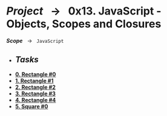 # ***Project*** &nbsp; → &nbsp; **0x13. JavaScript - Objects, Scopes and Closures** <br />
***Scope*** &nbsp; → &nbsp; ` JavaScript ` <br />

* ## ***Tasks***
* **[0. Rectangle #0](./0-rectangle.js)**
* **[1. Rectangle #1](./1-rectangle.js)**
* **[2. Rectangle #2](./2-rectangle.js)**
* **[3. Rectangle #3](./3-rectangle.js)**
* **[4. Rectangle #4](./4-rectangle.js)**
* **[5. Square #0](./5-square.js)**
